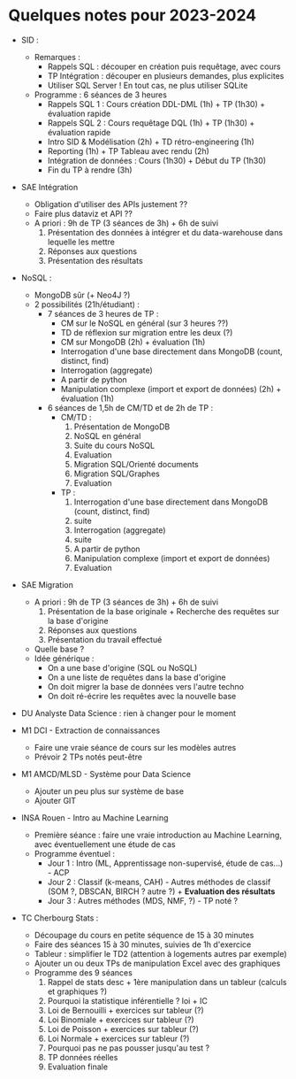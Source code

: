 # Quelques notes pour 2023-2024

- SID :
    - Remarques :
        - Rappels SQL : découper en création puis requêtage, avec cours
        - TP Intégration : découper en plusieurs demandes, plus explicites
        - Utiliser SQL Server ! En tout cas, ne plus utiliser SQLite
    - Programme : 6 séances de 3 heures
        - Rappels SQL 1 : Cours création DDL-DML (1h) + TP (1h30) + évaluation rapide
        - Rappels SQL 2 : Cours requêtage DQL (1h) + TP (1h30) + évaluation rapide
        - Intro SID & Modélisation (2h) + TD rétro-engineering (1h)
        - Reporting (1h) + TP Tableau avec rendu (2h)
        - Intégration de données : Cours (1h30) + Début du TP (1h30)
        - Fin du TP à rendre (3h)

- SAE Intégration
    - Obligation d'utiliser des APIs justement ??
    - Faire plus dataviz et API ??
    - A priori : 9h de TP (3 séances de 3h) + 6h de suivi
        1. Présentation des données à intégrer et du data-warehouse dans lequelle les mettre
        2. Réponses aux questions
        3. Présentation des résultats

- NoSQL :
    - MongoDB sûr (+ Neo4J ?)
    - 2 possibilités (21h/étudiant) :
        - 7 séances de 3 heures de TP :
            - CM sur le NoSQL en général (sur 3 heures ??)
            - TD de réflexion sur migration entre les deux (?)
            - CM sur MongoDB (2h) + évaluation (1h)
            - Interrogation d'une base directement dans MongoDB (count, distinct, find)
            - Interrogation (aggregate)
            - A partir de python
            - Manipulation complexe (import et export de données) (2h) + évaluation (1h)
        - 6 séances de 1,5h de CM/TD et de 2h de TP :
            - CM/TD :
                1. Présentation de MongoDB
                2. NoSQL en général
                3. Suite du cours NoSQL
                4. Evaluation
                5. Migration SQL/Orienté documents
                6. Migration SQL/Graphes
                7. Evaluation
            - TP : 
                1. Interrogation d'une base directement dans MongoDB (count, distinct, find)
                2. suite
                3. Interrogation (aggregate)
                4. suite
                5. A partir de python
                6. Manipulation complexe (import et export de données)
                7. Evaluation

- SAE Migration
    - A priori : 9h de TP (3 séances de 3h) + 6h de suivi
        1. Présentation de la base originale + Recherche des requêtes sur la base d'origine
        2. Réponses aux questions
        3. Présentation du travail effectué
    - Quelle base ?
    - Idée générique : 
        - On a une base d'origine (SQL ou NoSQL)
        - On a une liste de requêtes dans la base d'origine
        - On doit migrer la base de données vers l'autre techno
        - On doit ré-écrire les requêtes avec la nouvelle base

- DU Analyste Data Science : rien à changer pour le moment

- M1 DCI - Extraction de connaissances
    - Faire une vraie séance de cours sur les modèles autres
    - Prévoir 2 TPs notés peut-être

- M1 AMCD/MLSD - Système pour Data Science
    - Ajouter un peu plus sur système de base
    - Ajouter GIT

- INSA Rouen - Intro au Machine Learning
    - Première séance : faire une vraie introduction au Machine Learning, avec éventuellement une étude de cas
    - Programme éventuel :
        - Jour 1 : Intro (ML, Apprentissage non-supervisé, étude de cas...) - ACP
        - Jour 2 : Classif (k-means, CAH) - Autres méthodes de classif (SOM ?, DBSCAN, BIRCH ? autre ?) + **Evaluation des résultats**
        - Jour 3 : Autres méthodes (MDS, NMF, ?) - TP noté ?

- TC Cherbourg Stats :
    - Découpage du cours en petite séquence de 15 à 30 minutes
    - Faire des séances 15 à 30 minutes, suivies de 1h d'exercice
    - Tableur : simplifier le TD2 (attention à logements autres par exemple)
    - Ajouter un ou deux TPs de manipulation Excel avec des graphiques
    - Programme des 9 séances
        1. Rappel de stats desc + 1ère manipulation dans un tableur (calculs et graphiques ?)
        2. Pourquoi la statistique inférentielle ? loi + IC
        3. Loi de Bernouilli + exercices sur tableur (?)
        4. Loi Binomiale + exercices sur tableur (?)
        5. Loi de Poisson + exercices sur tableur (?)
        6. Loi Normale + exercices sur tableur (?)
        7. Pourquoi pas ne pas pousser jusqu'au test ?
        8. TP données réelles
        9. Evaluation finale


